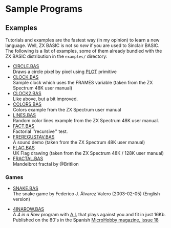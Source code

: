 # Sample Programs

## Examples

Tutorials and examples are the fastest way (in my opinion) to learn a new language.
Well, ZX BASIC is not so _new_ if you are used to Sinclair BASIC.
The following is a list of examples, some of them already bundled with 
the ZX BASIC distribution in the `examples/` directory:

* [CIRCLE.BAS](examples/circle.bas.md)
<br />Draws a circle pixel by pixel using [PLOT](plot.md) primitive
* [CLOCK.BAS](examples/clock.bas.md)
<br />Sample clock which uses the FRAMES variable (taken from the ZX Spectrum 48K user manual)
* [CLOCK2.BAS](examples/clock2.bas.md)
<br />Like above, but a bit improved.
* [COLORS.BAS](examples/colors.bas.md)
<br />Colors example from the ZX Spectrum user manual
* [LINES.BAS](examples/lines.bas.md)
<br />Random color lines example from the ZX Spectrum 48K user manual.
* [FACT.BAS](examples/fact.bas.md)
<br />Factorial ''recursive'' test.
* [FREREGUSTAV.BAS](examples/freregustav.bas.md)
<br />A sound demo (taken from the ZX Spectrum 48K user manual)
* [FLAG.BAS](examples/flag.bas.md)
<br /> UK Flag drawing (taken from the ZX Spectrum 48K / 128K user manual)
* [FRACTAL.BAS](examples/fractal.bas.md)
<br /> Mandelbrot fractal by @Britlion

### Games
* [SNAKE.BAS](examples/snake.bas.md)<br />
The snake game by Federico J. Álvarez Valero (2003-02-05) (English version)

* [4INAROW.BAS](examples/4inarow.bas.md)<br />
A _4 in a Row_ program with <abbr title="Artificial Intelligence">A.I.</abbr> that plays against you and fit 
in just 16Kb. Published on the 80's in the Spanish
[MicroHobby magazine, issue 18](https://microhobby.speccy.cz/mhforever/numero018.htm)
